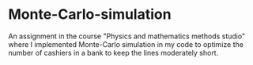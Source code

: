 # Monte-Carlo-simulation
An assignment in the course "Physics and mathematics methods studio" where I implemented Monte-Carlo simulation in my code to optimize the number of cashiers in a bank to keep the lines moderately short.
